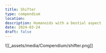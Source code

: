 ```yaml
---
title: Shifter
type: compendium
location: 
description: Humanoids with a bestial aspect
date: 2024-03-24
draft: false
---
```

![[_assets/media/Compendium/shifter.png]]